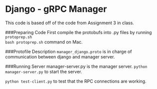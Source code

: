# Django - gRPC Manager

This code is based off of the code from Assignment 3 in class.  

###Preparing Code
First compile the protobufs into .py files by running `protoprep.sh`  
`bash protoprep.sh` command on Mac.

###Protofile Description
`manager_django.proto` is in charge of communication between django and manager server.  



###Running Server
manager-server.py is the manager server.
`python manager-server.py` to start the server.  

`python test-client.py` to test that the RPC connections are working.